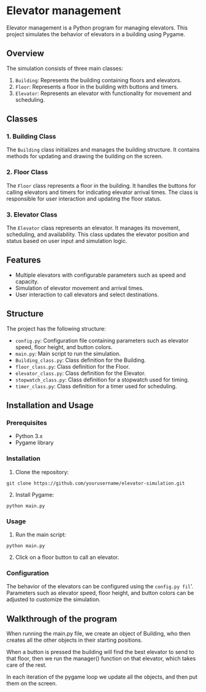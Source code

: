 # Elevator management

Elevator management is a Python program for managing elevators.
This project simulates the behavior of elevators in a building using Pygame.

## Overview

The simulation consists of three main classes:

1. `Building`: Represents the building containing floors and elevators.
2. `Floor`: Represents a floor in the building with buttons and timers.
3. `Elevator`: Represents an elevator with functionality for movement and scheduling.

## Classes

### 1. Building Class

The `Building` class initializes and manages the building structure. It contains methods for updating and drawing the building on the screen.

### 2. Floor Class

The `Floor` class represents a floor in the building. It handles the buttons for calling elevators and timers for indicating elevator arrival times. The class is responsible for user interaction and updating the floor status.

### 3. Elevator Class

The `Elevator` class represents an elevator. It manages its movement, scheduling, and availability. This class updates the elevator position and status based on user input and simulation logic.

## Features

- Multiple elevators with configurable parameters such as speed and capacity.
- Simulation of elevator movement and arrival times.
- User interaction to call elevators and select destinations.

## Structure

The project has the following structure:

- `config.py`: Configuration file containing parameters such as elevator speed, floor height, and button colors.
- `main.py`: Main script to run the simulation.
- `Building_class.py`: Class definition for the Building.
- `floor_class.py`: Class definition for the Floor.
- `elevator_class.py`: Class definition for the Elevator.
- `stopwatch_class.py`: Class definition for a stopwatch used for timing.
- `timer_class.py`: Class definition for a timer used for scheduling.

## Installation and Usage

### Prerequisites

- Python 3.x
- Pygame library

### Installation

1. Clone the repository:

```
git clone https://github.com/yourusername/elevator-simulation.git
```
2. Install Pygame:
```
python main.py
```

### Usage
1. Run the main script:
```
python main.py
```
2. Click on a floor button to call an elevator.

### Configuration
The behavior of the elevators can be configured using the `config.py fil`'. Parameters such as elevator speed, floor height, and button colors can be adjusted to customize the simulation.

## Walkthrough of the program
When running the main.py file, we create an object of Building, who then creates all the other objects in their starting positions.

When a button is pressed the building will find the best elevator to send to that floor, then we run the manager() function on that elevator, which takes care of the rest.

In each iteration of the pygame loop we update all the objects, and then put them on the screen.





